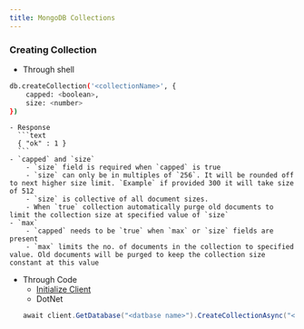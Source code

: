 ```yaml
---
title: MongoDB Collections
---
```


### Creating Collection
- Through shell
```bash
db.createCollection('<collectionName>', { 
	capped: <boolean>,
	size: <number>
})
```
    - Response
      ```text
      { "ok" : 1 }
      ```
  	- `capped` and `size`
  		- `size` field is required when `capped` is true
  		- `size` can only be in multiples of `256`. It will be rounded off to next higher size limit. `Example` if provided 300 it will take size of 512
  		- `size` is collective of all document sizes.
  		- When `true` collection automatically purge old documents to limit the collection size at specified value of `size`
  	- `max`
  		- `capped` needs to be `true` when `max` or `size` fields are present
  		- `max` limits the no. of documents in the collection to specified value. Old documents will be purged to keep the collection size constant at this value

-  Through Code
    - [Initialize Client](index)
	- DotNet
	```csharp
	await client.GetDatabase("<datbase name>").CreateCollectionAsync("<collection name>");
	```
  
		

